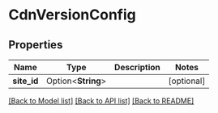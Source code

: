 # CdnVersionConfig

## Properties

Name | Type | Description | Notes
------------ | ------------- | ------------- | -------------
**site_id** | Option<**String**> |  | [optional]

[[Back to Model list]](../README.md#documentation-for-models) [[Back to API list]](../README.md#documentation-for-api-endpoints) [[Back to README]](../README.md)


